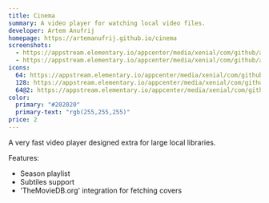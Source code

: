 ```yaml
---
title: Cinema
summary: A video player for watching local video files.
developer: Artem Anufrij
homepage: https://artemanufrij.github.io/cinema
screenshots:
  - https://appstream.elementary.io/appcenter/media/xenial/com/github/artemanufrij.playmyvideos.desktop/04C31D511BAFBA0706D2FE6C705FD22E/screenshots/image-1_orig.png
  - https://appstream.elementary.io/appcenter/media/xenial/com/github/artemanufrij.playmyvideos.desktop/04C31D511BAFBA0706D2FE6C705FD22E/screenshots/image-2_orig.png
icons:
  64: https://appstream.elementary.io/appcenter/media/xenial/com/github/artemanufrij.playmyvideos.desktop/04C31D511BAFBA0706D2FE6C705FD22E/icons/64x64/com.github.artemanufrij.playmyvideos_com.github.artemanufrij.playmyvideos.png
  128: https://appstream.elementary.io/appcenter/media/xenial/com/github/artemanufrij.playmyvideos.desktop/04C31D511BAFBA0706D2FE6C705FD22E/icons/128x128/com.github.artemanufrij.playmyvideos_com.github.artemanufrij.playmyvideos.png
  64@2: https://appstream.elementary.io/appcenter/media/xenial/com/github/artemanufrij.playmyvideos.desktop/04C31D511BAFBA0706D2FE6C705FD22E/icons/64x64@2/com.github.artemanufrij.playmyvideos_com.github.artemanufrij.playmyvideos.png
color:
  primary: "#202020"
  primary-text: "rgb(255,255,255)"
price: 2
---
```


<p>A very fast video player designed extra for large local libraries.</p>
<p>Features:</p>
<ul>
  <li>Season playlist</li>
  <li>Subtiles support</li>
  <li>&apos;TheMovieDB.org&apos; integration for fetching covers</li>
</ul>